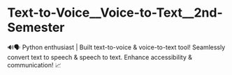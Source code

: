 # Text-to-Voice__Voice-to-Text__2nd-Semester
🔊🗣️ Python enthusiast | Built text-to-voice &amp; voice-to-text tool! Seamlessly convert text to speech &amp; speech to text. Enhance accessibility &amp; communication!  📈
